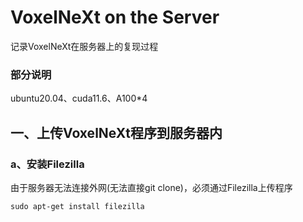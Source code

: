 # VoxelNeXt on the Server
记录VoxelNeXt在服务器上的复现过程
### 部分说明
ubuntu20.04、cuda11.6、A100*4
## 一、上传VoxelNeXt程序到服务器内
### a、安装Filezilla
由于服务器无法连接外网(无法直接git clone)，必须通过Filezilla上传程序
```
sudo apt-get install filezilla
```
